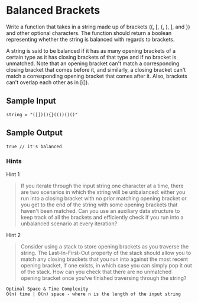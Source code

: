 # Balanced Brackets

Write a function that takes in a string made up of brackets ((, [, {, ), ], and }) and other optional characters. The function should return a boolean representing whether the string is balanced with regards to brackets.

A string is said to be balanced if it has as many opening brackets of a certain type as it has closing brackets of that type and if no bracket is unmatched. Note that an opening bracket can't match a corresponding closing bracket that comes before it, and similarly, a closing bracket can't match a corresponding opening bracket that comes after it. Also, brackets can't overlap each other as in [(]).

## Sample Input

```
string = "([])(){}(())()()"
```

## Sample Output
```
true // it's balanced
```

### Hints

Hint 1
> If you iterate through the input string one character at a time, there are two scenarios in which the string will be unbalanced: either you run into a closing bracket with no prior matching opening bracket or you get to the end of the string with some opening brackets that haven't been matched. Can you use an auxiliary data structure to keep track of all the brackets and efficiently check if you run into a unbalanced scenario at every iteration?

Hint 2
> Consider using a stack to store opening brackets as you traverse the string. The Last-In-First-Out property of the stack should allow you to match any closing brackets that you run into against the most recent opening bracket, if one exists, in which case you can simply pop it out of the stack. How can you check that there are no unmatched opening bracket once you've finished traversing through the string?

```
Optimal Space & Time Complexity
O(n) time | O(n) space - where n is the length of the input string
```
